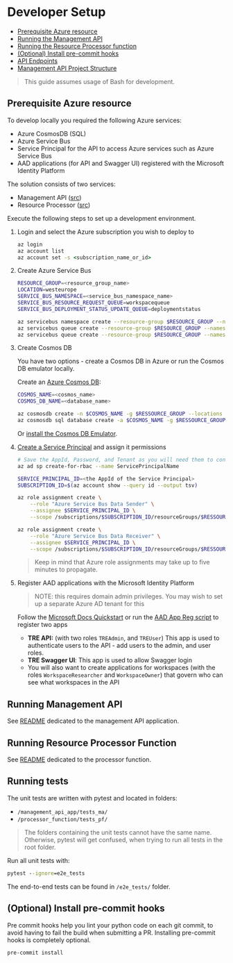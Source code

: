 # Developer Setup

- [Prerequisite Azure resource](#prerequisite-azure-resource)
- [Running the Management API](#running-the-management-api)
- [Running the Resource Processor function](#running-the-resource-processor-function)
- [(Optional) Install pre-commit hooks](#optional-install-pre-commit-hooks)
- [API Endpoints](#api-endpoints)
- [Management API Project Structure](#management-api-project-structure)

> This guide assumes usage of Bash for development.

## Prerequisite Azure resource

To develop locally you required the following Azure services:

- Azure CosmosDB (SQL)
- Azure Service Bus
- Service Principal for the API to access Azure services such as Azure Service Bus
- AAD applications (for API and Swagger UI) registered with the Microsoft Identity Platform

The solution consists of two services:

- Management API ([src](/management_api_app/))
- Resource Processor ([src](/processor_function/))

Execute the following steps to set up a development environment.

1. Login and select the Azure subscription you wish to deploy to

    ```cmd
    az login
    az account list
    az account set -s <subscription_name_or_id>
    ```

1. Create Azure Service Bus

    ```bash
    RESOURCE_GROUP=<resource_group_name>
    LOCATION=westeurope
    SERVICE_BUS_NAMESPACE=<service_bus_namespace_name>
    SERVICE_BUS_RESOURCE_REQUEST_QUEUE=workspacequeue
    SERVICE_BUS_DEPLOYMENT_STATUS_UPDATE_QUEUE=deploymentstatus

    az servicebus namespace create --resource-group $RESOURCE_GROUP --name $SERVICE_BUS_NAMESPACE --location $LOCATION
    az servicebus queue create --resource-group $RESOURCE_GROUP --namespace-name $SERVICE_BUS_NAMESPACE --name $SERVICE_BUS_RESOURCE_REQUEST_QUEUE
    az servicebus queue create --resource-group $RESOURCE_GROUP --namespace-name $SERVICE_BUS_NAMESPACE --name $SERVICE_BUS_DEPLOYMENT_STATUS_UPDATE_QUEUE
    ```

1. Create Cosmos DB

    You have two options - create a Cosmos DB in Azure or run the Cosmos DB emulator locally.

    Create an [Azure Cosmos DB](https://docs.microsoft.com/en-us/azure/cosmos-db/create-cosmosdb-resources-portal):

    ```bash
    COSMOS_NAME=<cosmos_name>
    COSMOS_DB_NAME=<database_name>

    az cosmosdb create -n $COSMOS_NAME -g $RESSOURCE_GROUP --locations regionName=$LOCATION
    az cosmosdb sql database create -a $COSMOS_NAME -g $RESSOURCE_GROUP -n $COSMOS_DB_NAME
    ```

    Or [install the Cosmos DB Emulator](https://docs.microsoft.com/en-us/azure/cosmos-db/local-emulator?tabs=cli%2Cssl-netstd21).

1. [Create a Service Principal](https://docs.microsoft.com/en-us/cli/azure/create-an-azure-service-principal-azure-cli) and assign it permissions

    ```bash
    # Save the AppId, Password, and Tenant as you will need them to configure the services (environment variables)
    az ad sp create-for-rbac --name ServicePrincipalName

    SERVICE_PRINCIPAL_ID=<the AppId of the Service Principal>
    SUBSCRIPTION_ID=$(az account show --query id --output tsv)

    az role assignment create \
        --role "Azure Service Bus Data Sender" \
        --assignee $SERVICE_PRINCIPAL_ID \
        --scope /subscriptions/$SUBSCRIPTION_ID/resourceGroups/$RESSOURCE_GROUP/providers/Microsoft.ServiceBus/namespaces/$SERVICE_BUS_NAMESPACE

    az role assignment create \
        --role "Azure Service Bus Data Receiver" \
        --assignee $SERVICE_PRINCIPAL_ID \
        --scope /subscriptions/$SUBSCRIPTION_ID/resourceGroups/$RESSOURCE_GROUP/providers/Microsoft.ServiceBus/namespaces/$SERVICE_BUS_NAMESPACE
    ```

    > Keep in mind that Azure role assignments may take up to five minutes to propagate.

1. Register AAD applications with the Microsoft Identity Platform

   > NOTE: this requires domain admin privileges. You may wish to set up a separate Azure AD tenant for this

   Follow the [Microsoft Docs Quickstart](https://docs.microsoft.com/en-us/azure/active-directory/develop/quickstart-register-app) or run the [AAD App Reg script](../scripts/aad-app-reg.sh) to register two apps

   - **TRE API:**  (with two roles `TREAdmin`, and `TREUser`) This app is used to authenticate users to the API - add users to the admin, and user roles.
   - **TRE Swagger UI**: This app is used to allow Swagger login
   - You will also want to create applications for workspaces (with the roles `WorkspaceResearcher` and `WorkspaceOwner`) that govern who can see what workspaces in the API

## Running Management API

See [README](../management_api_app/README.md) dedicated to the management API application.

## Running Resource Processor Function

See [README](../processor_function/README.md) dedicated to the processor function.

## Running tests

The unit tests are written with pytest and located in folders:

- `/management_api_app/tests_ma/`
- `/processor_function/tests_pf/`

> The folders containing the unit tests cannot have the same name. Otherwise, pytest will get confused, when trying to run all tests in the root folder.

Run all unit tests with:

```cmd
pytest --ignore=e2e_tests
```

The end-to-end tests can be found in `/e2e_tests/` folder.

## (Optional) Install pre-commit hooks

Pre commit hooks help you lint your python code on each git commit, to avoid having to fail the build when submitting a PR. Installing pre-commit hooks is completely optional.

```cmd
pre-commit install
```
